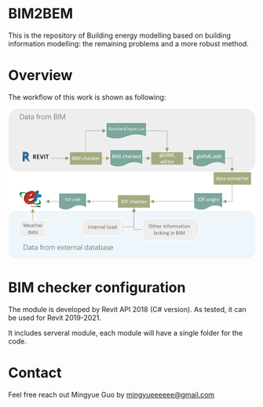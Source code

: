# BIM2BEM
This is the repository of Building energy modelling based on building information modelling: the remaining problems and a more robust method.

# Overview
The workflow of this work is shown as following:

<img src="img_folder/workflow.jpg" width="1000">

# BIM checker configuration

The module is developed by Revit API 2018 (C# version). As tested, it can be used for Revit 2019-2021.

It includes serveral module, each module will have a single folder for the code.

# Contact

Feel free reach out Mingyue Guo by mingyueeeeee@gmail.com
